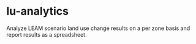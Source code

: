 lu-analytics
============

Analyze LEAM scenario land use change results on a per zone basis and report results as a spreadsheet.
